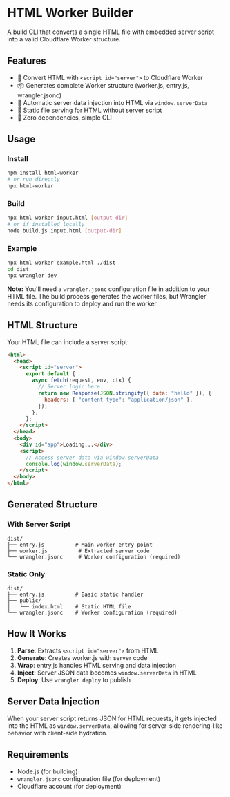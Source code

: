 # HTML Worker Builder

A build CLI that converts a single HTML file with embedded server script into a valid Cloudflare Worker structure.

## Features

- 🚀 Convert HTML with `<script id="server">` to Cloudflare Worker
- 📦 Generates complete Worker structure (worker.js, entry.js, wrangler.jsonc)
- 🔄 Automatic server data injection into HTML via `window.serverData`
- 📁 Static file serving for HTML without server script
- 🎯 Zero dependencies, simple CLI

## Usage

### Install

```bash
npm install html-worker
# or run directly
npx html-worker
```

### Build

```bash
npx html-worker input.html [output-dir]
# or if installed locally
node build.js input.html [output-dir]
```

### Example

```bash
npx html-worker example.html ./dist
cd dist
npx wrangler dev
```

**Note:** You'll need a `wrangler.jsonc` configuration file in addition to your HTML file. The build process generates the worker files, but Wrangler needs its configuration to deploy and run the worker.

## HTML Structure

Your HTML file can include a server script:

```html
<html>
  <head>
    <script id="server">
      export default {
        async fetch(request, env, ctx) {
          // Server logic here
          return new Response(JSON.stringify({ data: "hello" }), {
            headers: { "content-type": "application/json" },
          });
        },
      };
    </script>
  </head>
  <body>
    <div id="app">Loading...</div>
    <script>
      // Access server data via window.serverData
      console.log(window.serverData);
    </script>
  </body>
</html>
```

## Generated Structure

### With Server Script

```
dist/
├── entry.js          # Main worker entry point
├── worker.js          # Extracted server code
└── wrangler.jsonc     # Worker configuration (required)
```

### Static Only

```
dist/
├── entry.js          # Basic static handler
├── public/
│   └── index.html    # Static HTML file
└── wrangler.jsonc    # Worker configuration (required)
```

## How It Works

1. **Parse**: Extracts `<script id="server">` from HTML
2. **Generate**: Creates worker.js with server code
3. **Wrap**: entry.js handles HTML serving and data injection
4. **Inject**: Server JSON data becomes `window.serverData` in HTML
5. **Deploy**: Use `wrangler deploy` to publish

## Server Data Injection

When your server script returns JSON for HTML requests, it gets injected into the HTML as `window.serverData`, allowing for server-side rendering-like behavior with client-side hydration.

## Requirements

- Node.js (for building)
- `wrangler.jsonc` configuration file (for deployment)
- Cloudflare account (for deployment)
